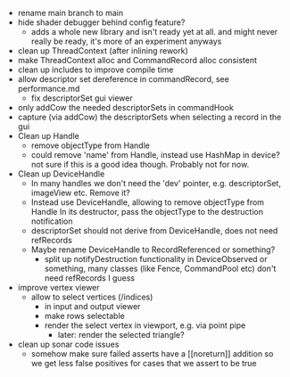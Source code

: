- rename main branch to main
- hide shader debugger behind config feature?
	- adds a whole new library and isn't ready yet at all.
	  and might never really be ready, it's more of an experiment anyways
- clean up ThreadContext (after inlining rework)
- make ThreadContext alloc and CommandRecord alloc consistent
- clean up includes to improve compile time
- allow descriptor set dereference in commandRecord, see performance.md
	- fix descriptorSet gui viewer
- only addCow the needed descriptorSets in commandHook
- capture (via addCow) the descriptorSets when selecting a record
  in the gui
- Clean up Handle
	- remove objectType from Handle
	- could remove 'name' from Handle, instead use HashMap in device?
	  not sure if this is a good idea though. Probably not for now.
- Clean up DeviceHandle
	- In many handles we don't need the 'dev' pointer, e.g. descriptorSet,
	  imageView etc. Remove it?
	- Instead use DeviceHandle<ObjectType>, allowing to remove objectType from Handle
	  In its destructor, pass the objectType to the destruction notification
	- descriptorSet should not derive from DeviceHandle, does not need refRecords
	- Maybe rename DeviceHandle to RecordReferenced or something?
		- split up notifyDestruction functionality in DeviceObserved or something,
		  many classes (like Fence, CommandPool etc) don't need refRecords I guess
- improve vertex viewer
	- allow to select vertices (/indices)
		- in input and output viewer
		- make rows selectable
		- render the select vertex in viewport, e.g. via point pipe
			- later: render the selected triangle?
- clean up sonar code issues
	- somehow make sure failed asserts have a [[noreturn]] addition so
	  we get less false positives for cases that we assert to be true
